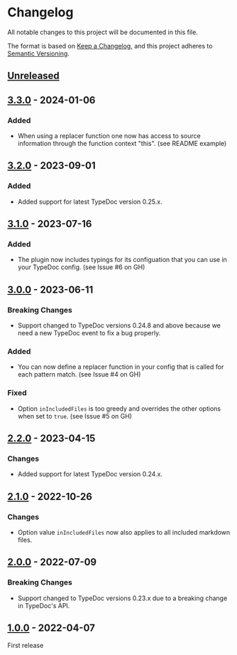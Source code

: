 # Changelog

All notable changes to this project will be documented in this file.

The format is based on [Keep a Changelog](https://keepachangelog.com/en/1.0.0/),
and this project adheres to [Semantic Versioning](https://semver.org/spec/v2.0.0.html).

## [Unreleased]

## [3.3.0] - 2024-01-06
### Added
-   When using a replacer function one now has access to source information through the function context "this". (see README example)

## [3.2.0] - 2023-09-01
### Added
-   Added support for latest TypeDoc version 0.25.x.

## [3.1.0] - 2023-07-16
### Added
-   The plugin now includes typings for its configuation that you can use in your TypeDoc config. (see Issue #6 on GH)

## [3.0.0] - 2023-06-11
### Breaking Changes
-   Support changed to TypeDoc versions 0.24.8 and above because we need a new TypeDoc event to fix a bug properly.
### Added
-   You can now define a replacer function in your config that is called for each pattern match. (see Issue #4 on GH)
### Fixed
-   Option `inIncludedFiles` is too greedy and overrides the other options when set to `true`. (see Issue #5 on GH)

## [2.2.0] - 2023-04-15
### Changes
-   Added support for latest TypeDoc version 0.24.x.

## [2.1.0] - 2022-10-26
### Changes
-   Option value `inIncludedFiles` now also applies to all included markdown files.

## [2.0.0] - 2022-07-09
### Breaking Changes
-   Support changed to TypeDoc versions 0.23.x due to a breaking change in TypeDoc's API.

## [1.0.0] - 2022-04-07
First release

[unreleased]: https://github.com/krisztianb/typedoc-plugin-replace-text/compare/v3.3.0...HEAD
[3.3.0]: https://github.com/krisztianb/typedoc-plugin-replace-text/releases/tag/v3.3.0
[3.2.0]: https://github.com/krisztianb/typedoc-plugin-replace-text/releases/tag/v3.2.0
[3.1.0]: https://github.com/krisztianb/typedoc-plugin-replace-text/releases/tag/v3.1.0
[3.0.0]: https://github.com/krisztianb/typedoc-plugin-replace-text/releases/tag/v3.0.0
[2.2.0]: https://github.com/krisztianb/typedoc-plugin-replace-text/releases/tag/v2.2.0
[2.1.0]: https://github.com/krisztianb/typedoc-plugin-replace-text/releases/tag/v2.1.0
[2.0.0]: https://github.com/krisztianb/typedoc-plugin-replace-text/releases/tag/v2.0.0
[1.0.0]: https://github.com/krisztianb/typedoc-plugin-replace-text/releases/tag/v1.0.0
